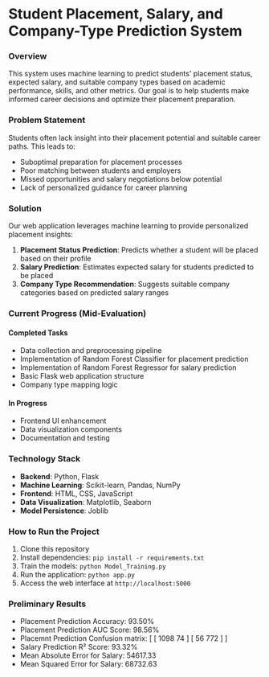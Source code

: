 # Student Placement, Salary, and Company-Type Prediction System

### Overview
This system uses machine learning to predict students' placement status, expected salary, and suitable company types based on academic performance, skills, and other metrics. Our goal is to help students make informed career decisions and optimize their placement preparation.

### Problem Statement
Students often lack insight into their placement potential and suitable career paths. This leads to:
- Suboptimal preparation for placement processes
- Poor matching between students and employers
- Missed opportunities and salary negotiations below potential
- Lack of personalized guidance for career planning

### Solution
Our web application leverages machine learning to provide personalized placement insights:
1. **Placement Status Prediction**: Predicts whether a student will be placed based on their profile
2. **Salary Prediction**: Estimates expected salary for students predicted to be placed
3. **Company Type Recommendation**: Suggests suitable company categories based on predicted salary ranges

### Current Progress (Mid-Evaluation)

#### Completed Tasks
- Data collection and preprocessing pipeline
- Implementation of Random Forest Classifier for placement prediction
- Implementation of Random Forest Regressor for salary prediction
- Basic Flask web application structure
- Company type mapping logic

#### In Progress
- Frontend UI enhancement
- Data visualization components
- Documentation and testing

### Technology Stack
- **Backend**: Python, Flask
- **Machine Learning**: Scikit-learn, Pandas, NumPy
- **Frontend**: HTML, CSS, JavaScript
- **Data Visualization**: Matplotlib, Seaborn
- **Model Persistence**: Joblib

### How to Run the Project
1. Clone this repository
2. Install dependencies: `pip install -r requirements.txt`
3. Train the models: `python Model_Training.py`
4. Run the application: `python app.py`
5. Access the web interface at `http://localhost:5000`

### Preliminary Results
- Placement Prediction Accuracy: 93.50%
- Placement Prediction AUC Score: 98.56%
- Placemnt Prediction Confusion matrix: [ [ 1098 74 ]
                                          [ 56 772 ] ]
- Salary Prediction R² Score: 93.32%
- Mean Absolute Error for Salary: 54617.33
- Mean Squared Error for Salary: 68732.63
